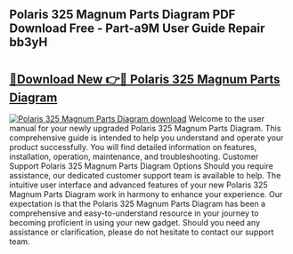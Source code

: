 ## Polaris 325 Magnum Parts Diagram PDF Download Free - Part-a9M User Guide Repair bb3yH

# <h2><a href="http://dfqw2iv.blite.top/?on=Polaris+325+Magnum+Parts+Diagram">🔗Download New 👉🔴 Polaris 325 Magnum Parts Diagram</a></h2>

[![Polaris 325 Magnum Parts Diagram download](https://i.imgur.com/lujVjoI.png)](http://dfqw2iv.blite.top/?on=Polaris+325+Magnum+Parts+Diagram)
Welcome to the user manual for your newly upgraded Polaris 325 Magnum Parts Diagram. This comprehensive guide is intended to help you understand and operate your product successfully. You will find detailed information on features, installation, operation, maintenance, and troubleshooting. Customer Support Polaris 325 Magnum Parts Diagram Options Should you require assistance, our dedicated customer support team is available to help. The intuitive user interface and advanced features of your new Polaris 325 Magnum Parts Diagram work in harmony to enhance your experience. Our expectation is that the Polaris 325 Magnum Parts Diagram has been a comprehensive and easy-to-understand resource in your journey to becoming proficient in using your new gadget. Should you need any assistance or clarification, please do not hesitate to contact our support team.
